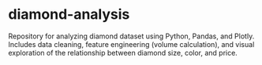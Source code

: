 # diamond-analysis
 Repository for analyzing diamond dataset using Python, Pandas, and Plotly. Includes data cleaning, feature engineering (volume calculation), and visual exploration of the relationship between diamond size, color, and price.
